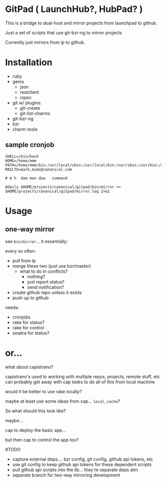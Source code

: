 
# GitPad ( LaunchHub?, HubPad? )

This is a bridge to dual-host and mirror projects from launchpad to github.

Just a set of scripts that use git-bzr-ng to mirror projects

Currently just mirrors from lp to github.


# Installation

- ruby
- gems
  - json
  - restclient
  - rspec
- git w/ plugins:
  - git-create
  - git-list-charms
- git-bzr-ng
- bzr
- charm-tools

## sample cronjob

    SHELL=/bin/bash
    HOME=/home/mmm
    PATH=/home/mmm/bin:/usr/local/sbin:/usr/local/bin:/usr/sbin:/usr/bin:/sbin:/bin
    MAILTO=mark.mims@canonical.com

    # m h  dom mon dow   command

    @daily $HOME/projects/canonical/gitpad/bin/mirror >> $HOME/projects/canonical/gitpad/mirror.log 2>&1

# Usage

## one-way mirror

see `bin/mirror`... it essentially:

every so often:
  - pull from lp
  - merge these two (just use bzr/master)
    - what to do in conflicts?
      - nothing? 
      - just report status?
      - send notification?
  - create github repo unless it exists
  - push up to github


needs:
  - cronjobs
  - rake for status?
  - rake for control
  - sinatra for status?


# or...

what about capistrano?

capistrano's used to working with multiple repos, projects, remote stuff, etc
can probably get away with cap tasks to do all of this from local machine

would it be better to use rake locally?


maybe at least use some ideas from cap...
`local_cache`?


So what should this look like?

maybe...

cap to deploy the basic app...

but then cap to control the app too?


#TODO

- capture external deps.... bzr config, git config, github api tokens, etc
- use git config to keep github api tokens for these dependent scripts
- pull github api scripts into the lib... they're separate deps atm
- separate branch for two-way mirroring development

